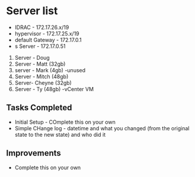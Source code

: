 # Server list

- IDRAC - 172.17.26.x/19
- hypervisor - 172.17.25.x/19
- default Gateway - 172.17.0.1
- s Server - 172.17.0.51

1. Server - Doug
2. Server - Matt (32gb)
3. server - Mark (4gb) -unused
4. Server - Mitch (48gb)
5. Server- Cheyne (32gb)
6. Server - Ty (48gb) -vCenter VM

## Tasks Completed 
- Initial Setup - COmplete this on your own
- Simple CHange log - datetime and what you changed (from the original state to the new state) and who did it

## Improvements 
  - Complete this on your own
